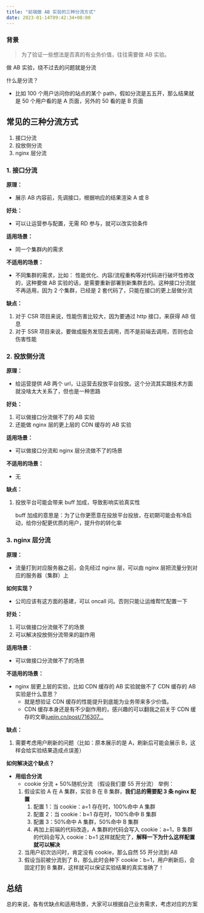 ```yaml
---
title: "前端做 AB 实验的三种分流方式"
date: 2023-01-14T09:42:34+08:00
---
```


### 背景

> 为了验证一些想法是否真的有业务价值，往往需要做 AB 实验。

做 AB 实验，绕不过去的问题就是分流

什么是分流？

- 比如 100 个用户访问你的站点的某个 path，假如分流是五五开，那么结果就是 50 个用户看的是 A 页面，另外的 50 看的是 B 页面

## 常见的三种分流方式

1. 接口分流
2. 投放侧分流
3. nginx 层分流

### 1. 接口分流

**原理：**

- 展示 AB 内容前，先调接口，根据响应的结果渲染 A 或 B

**好处：**

- 可以让运营参与配置，无需 RD 参与，就可以改实验条件

**适用场景：**

- 同一个集群内的需求

**不适用的场景：**

- 不同集群的需求，比如：
  性能优化、内容/流程重构等对代码进行破坏性修改的，这种要做 AB 实验的话，是需要重新部署到新集群去的。这种接口分流就不再适用，因为 2 个集群，已经是 2 套代码了，只能在接口的更上层做分流

**缺点：**

1. 对于 CSR 项目来说，性能伤害比较大，因为要通过 http 接口，来获得 AB 信息
2. 对于 SSR 项目来说，要做成服务发现去调用，而不是前端去调用，否则也会伤害性能

### 2. 投放侧分流

**原理：**

- 给运营提供 AB 两个 url，让运营去投放平台投放。这个分流其实跟技术方面就没啥太大关系了，但也是一种思路

**好处：**

1. 可以做接口分流做不了的 AB 实验
2. 还能做 nginx 层的更上层的 CDN 缓存的 AB 实验

**适用场景：**

- 可以做接口分流和 nginx 层分流做不了的场景

**不适用的场景：**

- 无

**缺点：**

1. 投放平台可能会带来 buff 加成，导致影响实验真实性

   buff 加成的意思是：为了让你更愿意在投放平台投放，在初期可能会有冷启动，给你分配更优质的用户，提升你的转化率

### 3. nginx 层分流

**原理：**

- 流量打到对应服务器之前，会先经过 nginx 层，可以由 nginx 层把流量分到对应的服务器（集群）上

**如何实现？**

- 公司应该有这方面的基建，可以 oncall 问。否则只能让运维帮忙配置一下

**好处：**

1. 可以做接口分流做不了的场景
2. 可以解决投放侧分流带来的副作用

**适用场景**：

- 可以做接口分流做不了的场景

**不适用的场景：**

- nginx 层更上层的实验，比如 CDN 缓存的 AB 实验就做不了
  CDN 缓存的 AB 实验是什么意思？
  - 就是想验证 CDN 缓存的性能提升到底能为业务带来多少价值。
  - CDN 缓存本身还是有不少副作用的，感兴趣的可以翻我之前关于 CDN 缓存的文章[juejin.cn/post/716307…](https://juejin.cn/post/7163071012928487431 "https://juejin.cn/post/7163071012928487431")

**缺点：**

1. 需要考虑用户刷新的问题（比如：原本展示的是 A，刷新后可能会展示 B，这样会给实验结果造成点误差）

**如何解决这个缺点？**

- **用组合分流**
  - cookie 分流 + 50%随机分流 （假设我们要 55 开分流）
  举例：
  1. 假设实验 A 在 A 集群，实验 B 在 B 集群，**我们总的需要配 3 条 nginx 配置**
     1. 配置 1：当 cookie：a=1 存在时，100%命中 A 集群
     2. 配置 2：当 cookie：b=1 存在时，100%命中 B 集群
     3. 配置 3：50%命中 A 集群，50%命中 B 集群
     4. 再加上前端的代码改造，A 集群的代码会写入 cookie：a=1，B 集群的代码会写入 cookie：b=1
  这样就配完了，**解释一下为什么这样配置就可以解决**
  1. 当用户初次访问时，肯定没有 cookie，那么自然 55 开分流到 AB
  2. 假设当前被分流到了 B，那么此时会种下 cookie：b=1，用户刷新后，会固定打到 B 集群，这样就可以保证实验结果的真实准确了！

## 总结

总的来说，各有优缺点和适用场景，大家可以根据自己业务需求，考虑对应的方案
